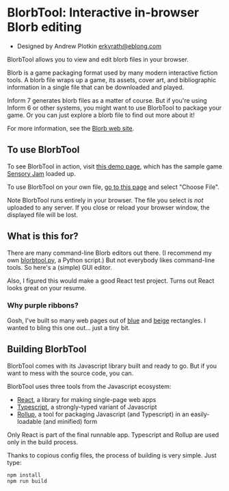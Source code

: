 # BlorbTool: Interactive in-browser Blorb editing

- Designed by Andrew Plotkin <erkyrath@eblong.com>

BlorbTool allows you to view and edit blorb files in your browser.

Blorb is a game packaging format used by many modern interactive fiction tools. A blorb file wraps up a game, its assets, cover art, and bibliographic information in a single file that can be downloaded and played.

Inform 7 generates blorb files as a matter of course. But if you're using Inform 6 or other systems, you might want to use BlorbTool to package your game. Or you can just explore a blorb file to find out more about it!

For more information, see the [Blorb web site][blorb].

[blorb]: https://eblong.com/zarf/blorb/

## To use BlorbTool

To see BlorbTool in action, visit [this demo page][btsensory], which has the sample game [Sensory Jam][sensory] loaded up.

To use BlorbTool on your own file, [go to this page][btloader] and select "Choose File".

[sensory]: https://ifdb.org/viewgame?id=0ulrnusrwihmwefi
[btsensory]: https://eblong.com/zarf/blorb/blorbtool/run-sensory.html
[btloader]: https://eblong.com/zarf/blorb/blorbtool/run.html

Note BlorbTool runs entirely in your browser. The file you select is *not* uploaded to any server. If you close or reload your browser window, the displayed file will be lost.

## What is this for?

There are many command-line Blorb editors out there. (I recommend my own [blorbtool.py][], a Python script.) But not everybody likes command-line tools. So here's a (simple) GUI editor.

[blorbtool.py]: https://eblong.com/zarf/blorb/blorbtool.py

Also, I figured this would make a good React test project. Turns out React looks great on your resume.

### Why purple ribbons?

Gosh, I've built so many web pages out of [blue][blog] and [beige][photos] rectangles. I wanted to bling this one out... just a tiny bit.

[blog]: https://blog.zarfhome.com
[photos]: https://eblong.com/zarf/photo/

## Building BlorbTool

BlorbTool comes with its Javascript library built and ready to go. But if you want to mess with the source code, you can.

BlorbTool uses three tools from the Javascript ecosystem:

- [React][], a library for making single-page web apps
- [Typescript][], a strongly-typed variant of Javascript
- [Rollup][], a tool for packaging Javascript (and Typescript) in an easily-loadable (and minified) form

[React]: https://react.dev
[Typescript]: https://www.typescriptlang.org
[Rollup]: https://rollupjs.org

Only React is part of the final runnable app. Typescript and Rollup are used only in the build process.

Thanks to copious config files, the process of building is very simple. Just type:

```
npm install
npm run build
```


